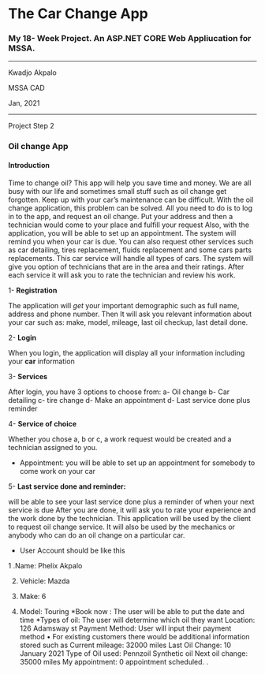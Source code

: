 # The Car Change App
### My 18- Week Project. An ASP.NET CORE Web Appliucation for MSSA.
---

Kwadjo Akpalo <br />

MSSA CAD <br />

Jan, 2021

-------

Project Step 2
### Oil change App

#### Introduction

Time to change oil? This app will help you save time and money. We are all busy with our life and sometimes small stuff such as oil change get forgotten. Keep up with your car’s maintenance can be difficult. With the oil change application, this problem can be solved.  All you need to do is to log in to the app, and request an oil change. Put your address and then a technician would come to your place and fulfill your request
 Also, with the application, you will be able to set up an appointment. The system will remind you when your car is due. You can also request other services such as car detailing, tires replacement, fluids replacement and some cars parts replacements. This car service will handle all types of cars. The system will give you option of technicians that are in the area and their ratings. After each service it will ask you to rate the technician and review his work. 
 
1-	**Registration**

The application will _get_ your important demographic such as full name, address and phone number. Then It will ask you relevant information about your car such as: make, model, mileage, last oil checkup, last detail done.

2-	**Login**

When you login, the application will display all your information including your __car__ information

3-	**Services**

After login, you have 3 options to choose from:  a- Oil change b- Car detailing c- tire change d- Make an appointment d- Last service done plus reminder 

4-	**Service of choice** 

Whether you chose a, b or c, a work request would be created and a technician assigned to you.
+	Appointment: you will be able to set up an appointment for somebody to come work on your car

5- **Last service done and  reminder:**

will be able to see your last service done plus a reminder of when your next service is due 
After you are done, it will ask you to rate your experience and the work done by the technician. This application will be used by the client to request oil change service. It will also be used by the mechanics or anybody who can do an oil change on a particular car. 


+	User Account should be like this

1 .Name: Phelix Akpalo

2. Vehicle: Mazda

3. Make:  6

4. Model: Touring
  *Book now : The user will be able to put the date and time 
   *Types of oil: The user will determine which oil they want 
Location: 126 Adamsway st 
Payment Method: User will input their payment method 
•	For existing customers there would be additional information stored such as 
Current mileage: 32000 miles
Last Oil Change: 10 January 2021
Type of Oil used: Pennzoil Synthetic oil 
Next oil change: 35000 miles
My appointment: 0 appointment scheduled. .










